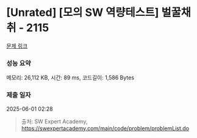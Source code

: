 # [Unrated] [모의 SW 역량테스트] 벌꿀채취 - 2115 

[문제 링크](https://swexpertacademy.com/main/code/problem/problemDetail.do?contestProbId=AV5V4A46AdIDFAWu) 

### 성능 요약

메모리: 26,112 KB, 시간: 89 ms, 코드길이: 1,586 Bytes

### 제출 일자

2025-06-01 02:28



> 출처: SW Expert Academy, https://swexpertacademy.com/main/code/problem/problemList.do
